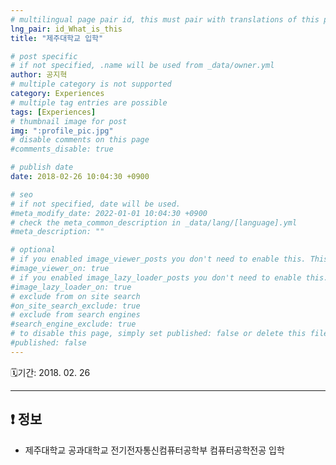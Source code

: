 ```yaml
---
# multilingual page pair id, this must pair with translations of this page. (This name must be unique)
lng_pair: id_What_is_this
title: "제주대학교 입학"

# post specific
# if not specified, .name will be used from _data/owner.yml
author: 공지혁
# multiple category is not supported
category: Experiences
# multiple tag entries are possible
tags: [Experiences]
# thumbnail image for post
img: ":profile_pic.jpg"
# disable comments on this page
#comments_disable: true

# publish date
date: 2018-02-26 10:04:30 +0900

# seo
# if not specified, date will be used.
#meta_modify_date: 2022-01-01 10:04:30 +0900
# check the meta_common_description in _data/lang/[language].yml
#meta_description: ""

# optional
# if you enabled image_viewer_posts you don't need to enable this. This is only if image_viewer_posts = false
#image_viewer_on: true
# if you enabled image_lazy_loader_posts you don't need to enable this. This is only if image_lazy_loader_posts = false
#image_lazy_loader_on: true
# exclude from on site search
#on_site_search_exclude: true
# exclude from search engines
#search_engine_exclude: true
# to disable this page, simply set published: false or delete this file
#published: false
---
```


🗓️기간: 2018. 02. 26

---

## ❗️ 정보

- 제주대학교 공과대학교 전기전자통신컴퓨터공학부 컴퓨터공학전공 입학
